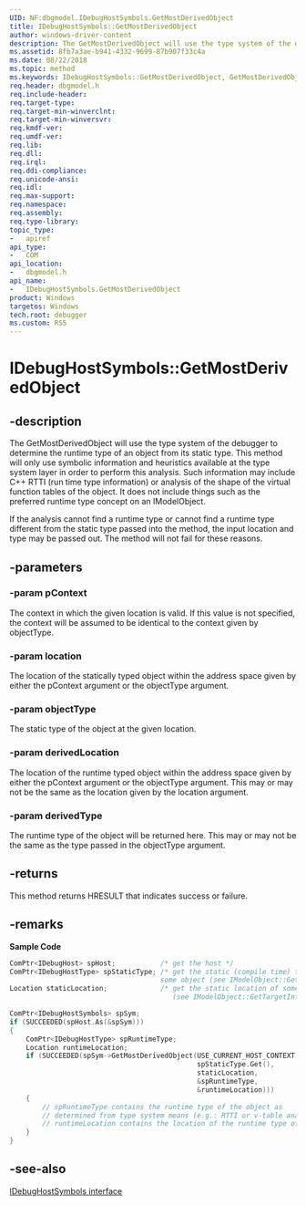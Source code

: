 ```yaml
---
UID: NF:dbgmodel.IDebugHostSymbols.GetMostDerivedObject
title: IDebugHostSymbols::GetMostDerivedObject
author: windows-driver-content
description: The GetMostDerivedObject will use the type system of the debugger to determine the runtime type of an object from its static type.
ms.assetid: 8fb7a3ae-b941-4332-9699-87b907f33c4a
ms.date: 08/22/2018
ms.topic: method
ms.keywords: IDebugHostSymbols::GetMostDerivedObject, GetMostDerivedObject, IDebugHostSymbols.GetMostDerivedObject, IDebugHostSymbols::GetMostDerivedObject, IDebugHostSymbols.GetMostDerivedObject
req.header: dbgmodel.h
req.include-header:
req.target-type:
req.target-min-winverclnt:
req.target-min-winversvr:
req.kmdf-ver:
req.umdf-ver:
req.lib:
req.dll:
req.irql: 
req.ddi-compliance:
req.unicode-ansi:
req.idl:
req.max-support:
req.namespace:
req.assembly:
req.type-library: 
topic_type: 
-	apiref
api_type: 
-	COM
api_location: 
-	dbgmodel.h
api_name: 
-	IDebugHostSymbols.GetMostDerivedObject
product: Windows
targetos: Windows
tech.root: debugger
ms.custom: RS5
---
```


# IDebugHostSymbols::GetMostDerivedObject


## -description

The GetMostDerivedObject will use the type system of the debugger to determine the runtime type of an object from its static type. This method will only use symbolic information and heuristics available at the type system layer in order to perform this analysis. Such information may include C++ RTTI (run time type information) or analysis of the shape of the virtual function tables of the object. It does not include things such as the preferred runtime type concept on an IModelObject. 

If the analysis cannot find a runtime type or cannot find a runtime type different from the static type passed into the method, the input location and type may be passed out. The method will not fail for these reasons. 


## -parameters

### -param pContext
The context in which the given location is valid. If this value is not specified, the context will be assumed to be identical to the context given by objectType.

### -param location
The location of the statically typed object within the address space given by either the pContext argument or the objectType argument.

### -param objectType
The static type of the object at the given location.

### -param derivedLocation
The location of the runtime typed object within the address space given by either the pContext argument or the objectType argument. This may or may not be the same as the location given by the location argument.
  
### -param derivedType
The runtime type of the object will be returned here. This may or may not be the same as the type passed in the objectType argument.

## -returns
This method returns HRESULT that indicates success or failure.

## -remarks

**Sample Code**

```cpp
ComPtr<IDebugHost> spHost;           /* get the host */
ComPtr<IDebugHostType> spStaticType; /* get the static (compile time) type of 
                                     some object (see IModelObject::GetTargetInfo) */
Location staticLocation;             /* get the static location of some object
                                        (see IModelObject::GetTargetInfo) */

ComPtr<IDebugHostSymbols> spSym;
if (SUCCEEDED(spHost.As(&spSym)))
{
    ComPtr<IDebugHostType> spRuntimeType;
    Location runtimeLocation;
    if (SUCCEEDED(spSym->GetMostDerivedObject(USE_CURRENT_HOST_CONTEXT,
                                              spStaticType.Get(), 
                                              staticLocation, 
                                              &spRuntimeType, 
                                              &runtimeLocation)))
    {
        // spRuntimeType contains the runtime type of the object as 
        // determined from type system means (e.g.: RTTI or v-table analysis)
        // runtimeLocation contains the location of the runtime type of the object
    }
}
```



## -see-also
[IDebugHostSymbols interface](nn-dbgmodel-idebughostsymbols.md)
